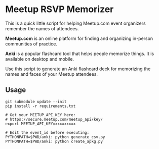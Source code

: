 # Meetup RSVP Memorizer

This is a quick little script for helping Meetup.com event organizers
remember the names of attendees.

**Meetup.com** is an online platform for finding and organizing
in-person communities of practice.

**Anki** is a popular flashcard tool that helps people memorize things.
It is available on desktop and mobile.

Use this script to generate an Anki flashcard deck for memorizing the
names and faces of your Meetup attendees.

## Usage

```
git submodule update --init
pip install -r requirements.txt

# Get your MEETUP_API_KEY here:
# https://secure.meetup.com/meetup_api/key/
export MEETUP_API_KEY=xxxxxxxxx

# Edit the event_id before executing:
PYTHONPATH=$PWD/anki: python generate_csv.py
PYTHONPATH=$PWD/anki: python create_apkg.py
```
